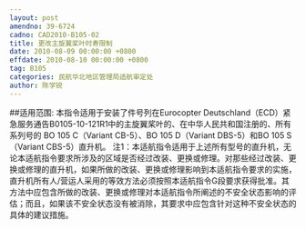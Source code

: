 ```yaml
---
layout: post
amendno: 39-6724
cadno: CAD2010-B105-02
title: 更改主旋翼桨叶时寿限制
date: 2010-08-09 00:00:00 +0800
effdate: 2010-08-10 00:00:00 +0800
tag: B105
categories: 民航华北地区管理局适航审定处
author: 陈学锐
---
```


##适用范围:
本指令适用于安装了件号列在Eurocopter Deutschland（ECD）紧急服务通告B0105-10-121R1中的主旋翼桨叶的、在中华人民共和国注册的、所有系列号的 BO 105 C（Variant CB-5）、BO 105 D（Variant DBS-5）和BO 105 S（Variant CBS-5）直升机。
注1：本适航指令适用于上述所有型号的直升机，无论本适航指令要求所涉及的区域是否经过改装、更换或修理。对那些经过改装、更换或修理的直升机，如果所做的改装、更换或修理影响到本适航指令要求的实施，直升机所有人/营运人采用的等效方法必须按照本适航指令G段要求获得批准。其方法中应包含所做的改装、更换或修理对本适航指令所阐述的不安全状态影响的评估；而且，如果该不安全状态没有被消除，其要求中应包含针对这种不安全状态的具体的建议措施。

